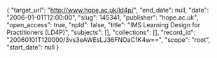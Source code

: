 {
  "target_url": "http://www.hope.ac.uk/ld4p/", 
  "end_date": null, 
  "date": "2006-01-01T12:00:00", 
  "slug": 145341, 
  "publisher": "hope.ac.uk", 
  "open_access": true, 
  "npld": false, 
  "title": "IMS Learning Design for Practitioners (LD4P)", 
  "subjects": [], 
  "collections": [], 
  "record_id": "20060101T120000/3vs3eAWEsLJ36FNOaC1K4w==", 
  "scope": "root", 
  "start_date": null
}


